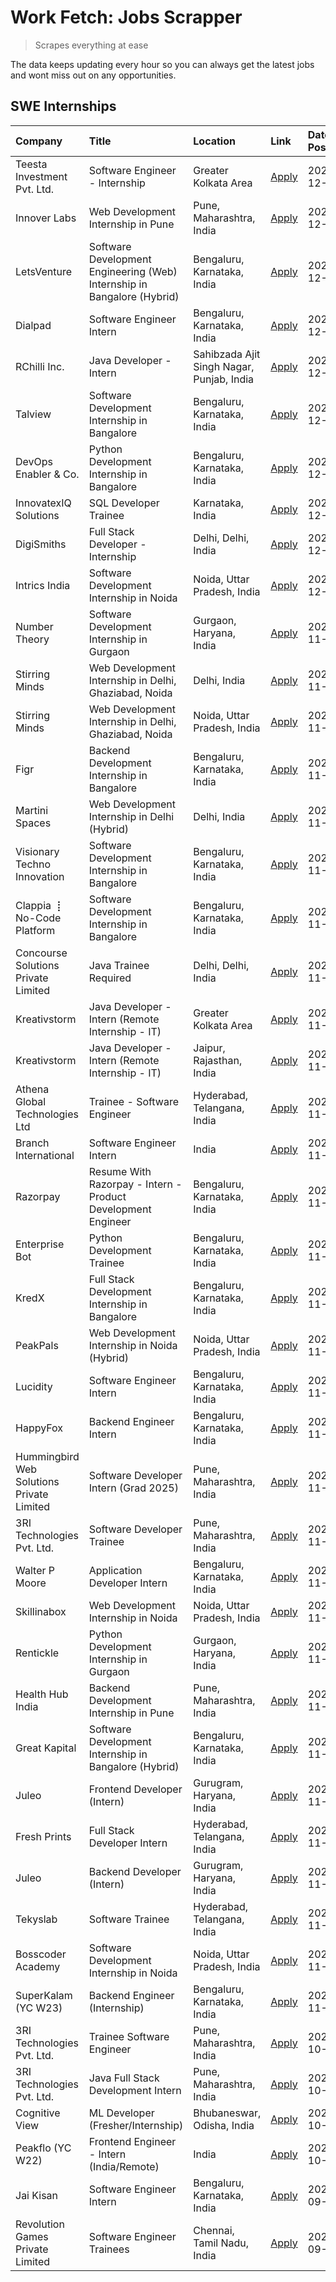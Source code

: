 # Work Fetch: Jobs Scrapper
> Scrapes everything at ease

The data keeps updating every hour so you can always get the latest jobs and wont miss out on any opportunities.

## SWE Internships
<!--START_SECTION:workfetch-->
| Company                                   | Title                                                                   | Location                                  | Link                                                                                                                                                                                                                                        | Date Posted   |
|:------------------------------------------|:------------------------------------------------------------------------|:------------------------------------------|:--------------------------------------------------------------------------------------------------------------------------------------------------------------------------------------------------------------------------------------------|:--------------|
| Teesta Investment Pvt. Ltd.               | Software Engineer - Internship                                          | Greater Kolkata Area                      | [Apply](https://in.linkedin.com/jobs/view/software-engineer-internship-at-teesta-investment-pvt-ltd-4091876508?position=33&pageNum=0&refId=2cgbH3sCnsOl6Hwj3Q3%2FRw%3D%3D&trackingId=95yb1PrK4kAL6%2FH3kv2xnA%3D%3D)                        | 2024-12-06    |
| Innover Labs                              | Web Development Internship in Pune                                      | Pune, Maharashtra, India                  | [Apply](https://in.linkedin.com/jobs/view/web-development-internship-in-pune-at-innover-labs-4091603204?position=38&pageNum=0&refId=2cgbH3sCnsOl6Hwj3Q3%2FRw%3D%3D&trackingId=xJG8VfZUrkF1bxflE%2FFMqA%3D%3D)                               | 2024-12-06    |
| LetsVenture                               | Software Development Engineering (Web) Internship in Bangalore (Hybrid) | Bengaluru, Karnataka, India               | [Apply](https://in.linkedin.com/jobs/view/software-development-engineering-web-internship-in-bangalore-hybrid-at-letsventure-4091603237?position=50&pageNum=0&refId=2cgbH3sCnsOl6Hwj3Q3%2FRw%3D%3D&trackingId=RrSmR5tax2ospvFS6K5KSw%3D%3D) | 2024-12-06    |
| Dialpad                                   | Software Engineer Intern                                                | Bengaluru, Karnataka, India               | [Apply](https://in.linkedin.com/jobs/view/software-engineer-intern-at-dialpad-4091428917?position=6&pageNum=0&refId=2cgbH3sCnsOl6Hwj3Q3%2FRw%3D%3D&trackingId=x3CIfFg%2FSJyyQP8YkOK%2FXg%3D%3D)                                             | 2024-12-05    |
| RChilli Inc.                              | Java Developer - Intern                                                 | Sahibzada Ajit Singh Nagar, Punjab, India | [Apply](https://in.linkedin.com/jobs/view/java-developer-intern-at-rchilli-inc-4091299457?position=51&pageNum=0&refId=2cgbH3sCnsOl6Hwj3Q3%2FRw%3D%3D&trackingId=%2BAq71p9hNA3kKopVYYQMfQ%3D%3D)                                             | 2024-12-05    |
| Talview                                   | Software Development Internship in Bangalore                            | Bengaluru, Karnataka, India               | [Apply](https://in.linkedin.com/jobs/view/software-development-internship-in-bangalore-at-talview-4089000537?position=4&pageNum=0&refId=2cgbH3sCnsOl6Hwj3Q3%2FRw%3D%3D&trackingId=bBiJQ2D7TKkIZDAsR69P6g%3D%3D)                             | 2024-12-04    |
| DevOps Enabler & Co.                      | Python Development Internship in Bangalore                              | Bengaluru, Karnataka, India               | [Apply](https://in.linkedin.com/jobs/view/python-development-internship-in-bangalore-at-devops-enabler-co-4088596906?position=54&pageNum=0&refId=2cgbH3sCnsOl6Hwj3Q3%2FRw%3D%3D&trackingId=5W%2Br8lf2Rp0bTqSsrT4lcw%3D%3D)                  | 2024-12-04    |
| InnovatexIQ Solutions                     | SQL Developer Trainee                                                   | Karnataka, India                          | [Apply](https://in.linkedin.com/jobs/view/sql-developer-trainee-at-innovatexiq-solutions-4090206914?position=47&pageNum=0&refId=2cgbH3sCnsOl6Hwj3Q3%2FRw%3D%3D&trackingId=EXpjnaGIl2rCgLNChara%2Fg%3D%3D)                                   | 2024-12-03    |
| DigiSmiths                                | Full Stack Developer - Internship                                       | Delhi, Delhi, India                       | [Apply](https://in.linkedin.com/jobs/view/full-stack-developer-internship-at-digismiths-4089589512?position=57&pageNum=0&refId=2cgbH3sCnsOl6Hwj3Q3%2FRw%3D%3D&trackingId=DQlYkdQ0R8Ylj0BrP71E%2Bw%3D%3D)                                    | 2024-12-02    |
| Intrics India                             | Software Development Internship in Noida                                | Noida, Uttar Pradesh, India               | [Apply](https://in.linkedin.com/jobs/view/software-development-internship-in-noida-at-intrics-india-4088621201?position=15&pageNum=0&refId=2cgbH3sCnsOl6Hwj3Q3%2FRw%3D%3D&trackingId=Cbycy0y8O%2F3vU5M3IXo9mA%3D%3D)                        | 2024-12-01    |
| Number Theory                             | Software Development Internship in Gurgaon                              | Gurgaon, Haryana, India                   | [Apply](https://in.linkedin.com/jobs/view/software-development-internship-in-gurgaon-at-number-theory-4087550503?position=22&pageNum=0&refId=2cgbH3sCnsOl6Hwj3Q3%2FRw%3D%3D&trackingId=nsbGQG7ATWOz5yPJA%2Bf%2BTg%3D%3D)                    | 2024-11-29    |
| Stirring Minds                            | Web Development Internship in Delhi, Ghaziabad, Noida                   | Delhi, India                              | [Apply](https://in.linkedin.com/jobs/view/web-development-internship-in-delhi-ghaziabad-noida-at-stirring-minds-4087549741?position=37&pageNum=0&refId=2cgbH3sCnsOl6Hwj3Q3%2FRw%3D%3D&trackingId=DZ0jrwiYawIrvYdjJ7VD%2Fw%3D%3D)            | 2024-11-29    |
| Stirring Minds                            | Web Development Internship in Delhi, Ghaziabad, Noida                   | Noida, Uttar Pradesh, India               | [Apply](https://in.linkedin.com/jobs/view/web-development-internship-in-delhi-ghaziabad-noida-at-stirring-minds-4087549740?position=44&pageNum=0&refId=2cgbH3sCnsOl6Hwj3Q3%2FRw%3D%3D&trackingId=pPf%2B7EJnjLSnPcdiColnRg%3D%3D)            | 2024-11-29    |
| Figr                                      | Backend Development Internship in Bangalore                             | Bengaluru, Karnataka, India               | [Apply](https://in.linkedin.com/jobs/view/backend-development-internship-in-bangalore-at-figr-4087552209?position=52&pageNum=0&refId=2cgbH3sCnsOl6Hwj3Q3%2FRw%3D%3D&trackingId=jxWAiGtQlR9J6gn6XO9EUw%3D%3D)                                | 2024-11-29    |
| Martini Spaces                            | Web Development Internship in Delhi (Hybrid)                            | Delhi, India                              | [Apply](https://in.linkedin.com/jobs/view/web-development-internship-in-delhi-hybrid-at-martini-spaces-4087552215?position=58&pageNum=0&refId=2cgbH3sCnsOl6Hwj3Q3%2FRw%3D%3D&trackingId=NXSReZzgWygrX%2FoOGV8DVA%3D%3D)                     | 2024-11-29    |
| Visionary Techno Innovation               | Software Development Internship in Bangalore                            | Bengaluru, Karnataka, India               | [Apply](https://in.linkedin.com/jobs/view/software-development-internship-in-bangalore-at-visionary-techno-innovation-4086916247?position=5&pageNum=0&refId=2cgbH3sCnsOl6Hwj3Q3%2FRw%3D%3D&trackingId=HIUPC%2BWMFtQm4e%2BIJZWCwQ%3D%3D)     | 2024-11-28    |
| Clappia ⢸ No-Code Platform                | Software Development Internship in Bangalore                            | Bengaluru, Karnataka, India               | [Apply](https://in.linkedin.com/jobs/view/software-development-internship-in-bangalore-at-clappia-%E2%A2%B8-no-code-platform-4086916232?position=18&pageNum=0&refId=2cgbH3sCnsOl6Hwj3Q3%2FRw%3D%3D&trackingId=5J0k71CMtqEVnChla8H5ig%3D%3D) | 2024-11-28    |
| Concourse Solutions Private Limited       | Java Trainee Required                                                   | Delhi, Delhi, India                       | [Apply](https://in.linkedin.com/jobs/view/java-trainee-required-at-concourse-solutions-private-limited-4087289970?position=23&pageNum=0&refId=2cgbH3sCnsOl6Hwj3Q3%2FRw%3D%3D&trackingId=FSlAeem3%2FZWQpGZQL4ZGGA%3D%3D)                     | 2024-11-28    |
| Kreativstorm                              | Java Developer - Intern (Remote Internship - IT)                        | Greater Kolkata Area                      | [Apply](https://in.linkedin.com/jobs/view/java-developer-intern-remote-internship-it-at-kreativstorm-4087221036?position=32&pageNum=0&refId=2cgbH3sCnsOl6Hwj3Q3%2FRw%3D%3D&trackingId=SwB6l6vLMxOQTMOvwDuLSA%3D%3D)                         | 2024-11-28    |
| Kreativstorm                              | Java Developer - Intern (Remote Internship - IT)                        | Jaipur, Rajasthan, India                  | [Apply](https://in.linkedin.com/jobs/view/java-developer-intern-remote-internship-it-at-kreativstorm-4087216561?position=39&pageNum=0&refId=2cgbH3sCnsOl6Hwj3Q3%2FRw%3D%3D&trackingId=JbhOwErPEqgN8io2I1m4MQ%3D%3D)                         | 2024-11-28    |
| Athena Global Technologies Ltd            | Trainee - Software Engineer                                             | Hyderabad, Telangana, India               | [Apply](https://in.linkedin.com/jobs/view/trainee-software-engineer-at-athena-global-technologies-ltd-4087205108?position=43&pageNum=0&refId=2cgbH3sCnsOl6Hwj3Q3%2FRw%3D%3D&trackingId=yvTvTwFL%2FNq7k4LpMV%2F1pg%3D%3D)                    | 2024-11-28    |
| Branch International                      | Software Engineer Intern                                                | India                                     | [Apply](https://in.linkedin.com/jobs/view/software-engineer-intern-at-branch-international-4054425650?position=42&pageNum=0&refId=2cgbH3sCnsOl6Hwj3Q3%2FRw%3D%3D&trackingId=T06vGgwoYg81tG%2BJSSFmZg%3D%3D)                                 | 2024-11-26    |
| Razorpay                                  | Resume With Razorpay - Intern - Product Development Engineer            | Bengaluru, Karnataka, India               | [Apply](https://in.linkedin.com/jobs/view/resume-with-razorpay-intern-product-development-engineer-at-razorpay-4082644771?position=9&pageNum=0&refId=2cgbH3sCnsOl6Hwj3Q3%2FRw%3D%3D&trackingId=aLNQZW8tDHgUE2Pw6EiYSw%3D%3D)                | 2024-11-25    |
| Enterprise Bot                            | Python Development Trainee                                              | Bengaluru, Karnataka, India               | [Apply](https://in.linkedin.com/jobs/view/python-development-trainee-at-enterprise-bot-4084354604?position=34&pageNum=0&refId=2cgbH3sCnsOl6Hwj3Q3%2FRw%3D%3D&trackingId=BX54z0hDaWBXyUA%2FiUduPg%3D%3D)                                     | 2024-11-24    |
| KredX                                     | Full Stack Development Internship in Bangalore                          | Bengaluru, Karnataka, India               | [Apply](https://in.linkedin.com/jobs/view/full-stack-development-internship-in-bangalore-at-kredx-4082021747?position=7&pageNum=0&refId=2cgbH3sCnsOl6Hwj3Q3%2FRw%3D%3D&trackingId=AmyAnsE8Nqyv%2F%2Bl0sZFmpQ%3D%3D)                         | 2024-11-22    |
| PeakPals                                  | Web Development Internship in Noida (Hybrid)                            | Noida, Uttar Pradesh, India               | [Apply](https://in.linkedin.com/jobs/view/web-development-internship-in-noida-hybrid-at-peakpals-4082025102?position=40&pageNum=0&refId=2cgbH3sCnsOl6Hwj3Q3%2FRw%3D%3D&trackingId=%2FQzRlAeGVOo5chl%2BrRVDBg%3D%3D)                         | 2024-11-22    |
| Lucidity                                  | Software Engineer Intern                                                | Bengaluru, Karnataka, India               | [Apply](https://in.linkedin.com/jobs/view/software-engineer-intern-at-lucidity-4081805788?position=13&pageNum=0&refId=2cgbH3sCnsOl6Hwj3Q3%2FRw%3D%3D&trackingId=xiyZgcTiW67EcT9OyApDUA%3D%3D)                                               | 2024-11-21    |
| HappyFox                                  | Backend Engineer Intern                                                 | Bengaluru, Karnataka, India               | [Apply](https://in.linkedin.com/jobs/view/backend-engineer-intern-at-happyfox-4079265240?position=53&pageNum=0&refId=2cgbH3sCnsOl6Hwj3Q3%2FRw%3D%3D&trackingId=ghBILSrrjR8u9l%2FT%2FO052Q%3D%3D)                                            | 2024-11-21    |
| Hummingbird Web Solutions Private Limited | Software Developer Intern (Grad 2025)                                   | Pune, Maharashtra, India                  | [Apply](https://in.linkedin.com/jobs/view/software-developer-intern-grad-2025-at-hummingbird-web-solutions-private-limited-4079796998?position=56&pageNum=0&refId=2cgbH3sCnsOl6Hwj3Q3%2FRw%3D%3D&trackingId=DkIfBkj6NcSYcJwgTjG0Ig%3D%3D)   | 2024-11-21    |
| 3RI Technologies Pvt. Ltd.                | Software Developer Trainee                                              | Pune, Maharashtra, India                  | [Apply](https://in.linkedin.com/jobs/view/software-developer-trainee-at-3ri-technologies-pvt-ltd-4080283578?position=24&pageNum=0&refId=2cgbH3sCnsOl6Hwj3Q3%2FRw%3D%3D&trackingId=8e32%2FgYm85RT%2FGezo5rUVQ%3D%3D)                         | 2024-11-19    |
| Walter P Moore                            | Application Developer Intern                                            | Bengaluru, Karnataka, India               | [Apply](https://in.linkedin.com/jobs/view/application-developer-intern-at-walter-p-moore-4077126811?position=21&pageNum=0&refId=2cgbH3sCnsOl6Hwj3Q3%2FRw%3D%3D&trackingId=sP5%2FMt7%2Bx9bBWpq%2FDBgBjw%3D%3D)                               | 2024-11-18    |
| Skillinabox                               | Web Development Internship in Noida                                     | Noida, Uttar Pradesh, India               | [Apply](https://in.linkedin.com/jobs/view/web-development-internship-in-noida-at-skillinabox-4077783016?position=16&pageNum=0&refId=2cgbH3sCnsOl6Hwj3Q3%2FRw%3D%3D&trackingId=p5%2FWrs9LJBWKqUrRbVh7HA%3D%3D)                               | 2024-11-16    |
| Rentickle                                 | Python Development Internship in Gurgaon                                | Gurgaon, Haryana, India                   | [Apply](https://in.linkedin.com/jobs/view/python-development-internship-in-gurgaon-at-rentickle-4075922770?position=19&pageNum=0&refId=2cgbH3sCnsOl6Hwj3Q3%2FRw%3D%3D&trackingId=jf2E3gtb7rQtDGGyGy%2FkFw%3D%3D)                            | 2024-11-14    |
| Health Hub India                          | Backend Development Internship in Pune                                  | Pune, Maharashtra, India                  | [Apply](https://in.linkedin.com/jobs/view/backend-development-internship-in-pune-at-health-hub-india-4075136474?position=30&pageNum=0&refId=2cgbH3sCnsOl6Hwj3Q3%2FRw%3D%3D&trackingId=Gr5Szmg4bOc9q9zzCcqaRg%3D%3D)                         | 2024-11-13    |
| Great Kapital                             | Software Development Internship in Bangalore (Hybrid)                   | Bengaluru, Karnataka, India               | [Apply](https://in.linkedin.com/jobs/view/software-development-internship-in-bangalore-hybrid-at-great-kapital-4074322094?position=26&pageNum=0&refId=2cgbH3sCnsOl6Hwj3Q3%2FRw%3D%3D&trackingId=3lrtZC07KRWzuU%2BZPveFKw%3D%3D)             | 2024-11-12    |
| Juleo                                     | Frontend Developer (Intern)                                             | Gurugram, Haryana, India                  | [Apply](https://in.linkedin.com/jobs/view/frontend-developer-intern-at-juleo-4072443159?position=28&pageNum=0&refId=2cgbH3sCnsOl6Hwj3Q3%2FRw%3D%3D&trackingId=I7Qa%2FRgDr4tcrkS5p1pGZQ%3D%3D)                                               | 2024-11-12    |
| Fresh Prints                              | Full Stack Developer Intern                                             | Hyderabad, Telangana, India               | [Apply](https://in.linkedin.com/jobs/view/full-stack-developer-intern-at-fresh-prints-4074759619?position=35&pageNum=0&refId=2cgbH3sCnsOl6Hwj3Q3%2FRw%3D%3D&trackingId=T9YTu4XvkHQ%2FjqhqsBP%2FYA%3D%3D)                                    | 2024-11-12    |
| Juleo                                     | Backend Developer (Intern)                                              | Gurugram, Haryana, India                  | [Apply](https://in.linkedin.com/jobs/view/backend-developer-intern-at-juleo-4072437848?position=48&pageNum=0&refId=2cgbH3sCnsOl6Hwj3Q3%2FRw%3D%3D&trackingId=GPO3IXiO0Ehxd7C3AYFfIA%3D%3D)                                                  | 2024-11-12    |
| Tekyslab                                  | Software Trainee                                                        | Hyderabad, Telangana, India               | [Apply](https://in.linkedin.com/jobs/view/software-trainee-at-tekyslab-4074128169?position=49&pageNum=0&refId=2cgbH3sCnsOl6Hwj3Q3%2FRw%3D%3D&trackingId=foGtkpavYyTCKn5FgHR8jQ%3D%3D)                                                       | 2024-11-11    |
| Bosscoder Academy                         | Software Development Internship in Noida                                | Noida, Uttar Pradesh, India               | [Apply](https://in.linkedin.com/jobs/view/software-development-internship-in-noida-at-bosscoder-academy-4070090866?position=12&pageNum=0&refId=2cgbH3sCnsOl6Hwj3Q3%2FRw%3D%3D&trackingId=Ah%2FXFkYYkslNuoQIxwpfhw%3D%3D)                    | 2024-11-06    |
| SuperKalam (YC W23)                       | Backend Engineer (Internship)                                           | Bengaluru, Karnataka, India               | [Apply](https://in.linkedin.com/jobs/view/backend-engineer-internship-at-superkalam-yc-w23-4069134451?position=31&pageNum=0&refId=2cgbH3sCnsOl6Hwj3Q3%2FRw%3D%3D&trackingId=HgmjTfKu3tgK%2Bss7Zfu9RA%3D%3D)                                 | 2024-11-06    |
| 3RI Technologies Pvt. Ltd.                | Trainee Software Engineer                                               | Pune, Maharashtra, India                  | [Apply](https://in.linkedin.com/jobs/view/trainee-software-engineer-at-3ri-technologies-pvt-ltd-4048233384?position=36&pageNum=0&refId=2cgbH3sCnsOl6Hwj3Q3%2FRw%3D%3D&trackingId=NODUp6BJ0S0g7U24RBnkyg%3D%3D)                              | 2024-10-15    |
| 3RI Technologies Pvt. Ltd.                | Java Full Stack Development Intern                                      | Pune, Maharashtra, India                  | [Apply](https://in.linkedin.com/jobs/view/java-full-stack-development-intern-at-3ri-technologies-pvt-ltd-4048231995?position=46&pageNum=0&refId=2cgbH3sCnsOl6Hwj3Q3%2FRw%3D%3D&trackingId=PFx7uf%2B1KZ5ecZN2pmOHRg%3D%3D)                   | 2024-10-15    |
| Cognitive View                            | ML Developer (Fresher/Internship)                                       | Bhubaneswar, Odisha, India                | [Apply](https://in.linkedin.com/jobs/view/ml-developer-fresher-internship-at-cognitive-view-4040430973?position=27&pageNum=0&refId=2cgbH3sCnsOl6Hwj3Q3%2FRw%3D%3D&trackingId=9XlPS1x5RqkPjERv0QA6bg%3D%3D)                                  | 2024-10-04    |
| Peakflo (YC W22)                          | Frontend Engineer - Intern (India/Remote)                               | India                                     | [Apply](https://in.linkedin.com/jobs/view/frontend-engineer-intern-india-remote-at-peakflo-yc-w22-4037729755?position=8&pageNum=0&refId=2cgbH3sCnsOl6Hwj3Q3%2FRw%3D%3D&trackingId=EtMYHAMchZIDAr4YWAOQFw%3D%3D)                             | 2024-10-01    |
| Jai Kisan                                 | Software Engineer Intern                                                | Bengaluru, Karnataka, India               | [Apply](https://in.linkedin.com/jobs/view/software-engineer-intern-at-jai-kisan-4024075360?position=41&pageNum=0&refId=2cgbH3sCnsOl6Hwj3Q3%2FRw%3D%3D&trackingId=zzhrfznWJJogIga68XqA5A%3D%3D)                                              | 2024-09-09    |
| Revolution Games Private Limited          | Software Engineer Trainees                                              | Chennai, Tamil Nadu, India                | [Apply](https://in.linkedin.com/jobs/view/software-engineer-trainees-at-revolution-games-private-limited-4015912927?position=45&pageNum=0&refId=2cgbH3sCnsOl6Hwj3Q3%2FRw%3D%3D&trackingId=C99SERyU%2Bs14AvPF8CQImQ%3D%3D)                   | 2024-09-02    |
<!--END_SECTION:workfetch-->
